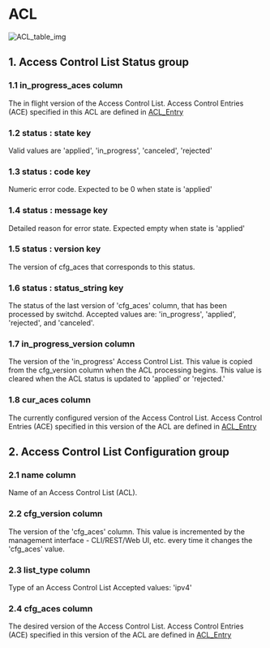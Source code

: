 # ACL

![ACL_table_img](http://www.plantuml.com/plantuml/img/SoWkIImgAStDuIf8JCvEJ4zLK0hApozH24bCoaajLbAevb80WkISnE9YXU3AufBKN0KR6mMD49sSpFICalIYrDGyJGKxEwvQBYw8eZ0VHp_iIY3o0Vb59VZa7Przi4jpWKtMrRK3AU426mFZG1q6ut8vfEQbWBm4)

## 1. Access Control List Status group

### 1.1 in_progress_aces column

The in flight version of the Access Control List.  Access Control Entries (ACE)
specified in this ACL are defined in [ACL_Entry](acl_entry.html)

### 1.2 status : state key

Valid values are 'applied', 'in_progress', 'canceled', 'rejected'

### 1.3 status : code key

Numeric error code.  Expected to be 0 when state is 'applied'

### 1.4 status : message key

Detailed reason for error state.  Expected empty when state is 'applied'

### 1.5 status : version key

The version of cfg_aces that corresponds to this status.

### 1.6 status : status_string key

The status of the last version of 'cfg_aces' column, that has been processed by
switchd.  Accepted values are: 'in_progress', 'applied', 'rejected', and
'canceled'.

### 1.7 in_progress_version column

The version of the 'in_progress' Access Control List.  This value is copied from
the cfg_version column when the ACL processing begins. This value is cleared
when the ACL status is updated to 'applied' or 'rejected.'

### 1.8 cur_aces column

The currently configured version of the Access Control List.  Access Control
Entries (ACE) specified in this version of the ACL are defined in
[ACL_Entry](acl_entry.html)

## 2. Access Control List Configuration group

### 2.1 name column

Name of an Access Control List (ACL).

### 2.2 cfg_version column

The version of the 'cfg_aces' column. This value is incremented by the
management interface - CLI/REST/Web UI, etc. every time it changes the
'cfg_aces' value.

### 2.3 list_type column

Type of an Access Control List  Accepted values: 'ipv4'

### 2.4 cfg_aces column

The desired version of the Access Control List.  Access Control Entries (ACE)
specified in this version of the ACL are defined in [ACL_Entry](acl_entry.html)

